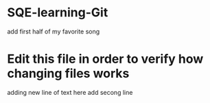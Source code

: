 # SQE-learning-Git
add first half of my favorite song

# Edit this file in order to verify how changing files works
adding new line of text here
add secong line
